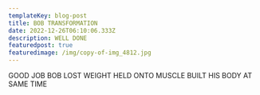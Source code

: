 ```yaml
---
templateKey: blog-post
title: BOB TRANSFORMATION
date: 2022-12-26T06:10:06.333Z
description: WELL DONE
featuredpost: true
featuredimage: /img/copy-of-img_4812.jpg
---
```

G﻿OOD JOB BOB LOST WEIGHT HELD ONTO MUSCLE BUILT HIS BODY AT SAME TIME